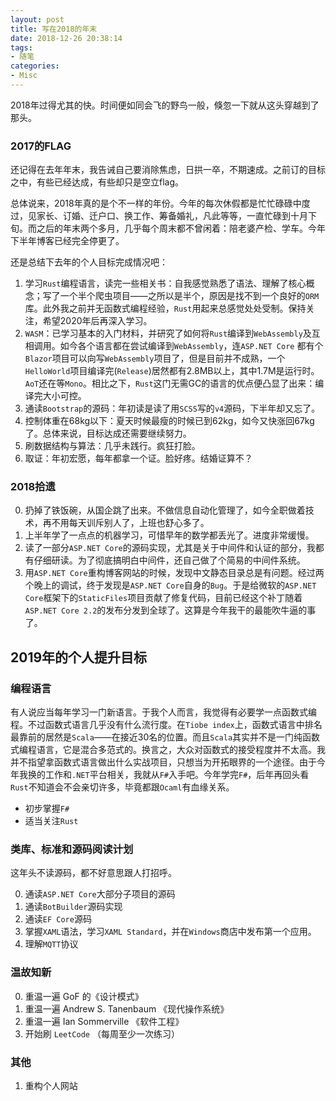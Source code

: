 ```yaml
---
layout: post
title: 写在2018的年末
date: 2018-12-26 20:38:14
tags:
- 随笔
categories:
- Misc
---
```


2018年过得尤其的快。时间便如同会飞的野鸟一般，倏忽一下就从这头穿越到了那头。

### 2017的FLAG

还记得在去年年末，我告诫自己要消除焦虑，日拱一卒，不期速成。之前订的目标之中，有些已经达成，有些却只是空立flag。

总体说来，2018年真的是个不一样的年份。今年的每次休假都是忙忙碌碌中度过，见家长、订婚、迁户口、换工作、筹备婚礼，凡此等等，一直忙碌到十月下旬。而之后的年末两个多月，几乎每个周末都不曾闲着：陪老婆产检、学车。今年下半年博客已经完全停更了。

还是总结下去年的个人目标完成情况吧：

1. 学习`Rust`编程语言，读完一些相关书：自我感觉熟悉了语法、理解了核心概念；写了一个半个爬虫项目——之所以是半个，原因是找不到一个良好的`ORM`库。此外我之前并无函数式编程经验，`Rust`用起来总感觉处处受制。保持关注，希望2020年后再深入学习。
2. `WASM`：已学习基本的入门材料，并研究了如何将`Rust`编译到`WebAssembly`及互相调用。如今各个语言都在尝试编译到`WebAssembly`，连`ASP.NET Core` 都有个`Blazor`项目可以向写`WebAssembly`项目了，但是目前并不成熟，一个`HelloWorld`项目编译完(`Release`)居然都有2.8MB以上，其中1.7M是运行时。`AoT`还在等`Mono`。相比之下，`Rust`这门无需GC的语言的优点便凸显了出来：编译完大小可控。
3. 通读`Bootstrap`的源码：年初读是读了用`SCSS`写的`v4`源码，下半年却又忘了。
4. 控制体重在68kg以下：夏天时候最瘦的时候已到62kg，如今又快涨回67kg了。总体来说，目标达成还需要继续努力。
5. 刷数据结构与算法：几乎未践行。疯狂打脸。
6. 取证：年初宏愿，每年都拿一个证。脸好疼。结婚证算不？

<!-- more -->

### 2018拾遗

0. 扔掉了铁饭碗，从国企跳了出来。不做信息自动化管理了，如今全职做着技术，再不用每天训斥别人了，上班也舒心多了。
1. 上半年学了一点点的机器学习，可惜早年的数学都丢光了。进度非常缓慢。
2. 读了一部分`ASP.NET Core`的源码实现，尤其是关于中间件和认证的部分，我都有仔细研读。为了彻底搞明白中间件，还自己做了个简易的中间件系统。
3. 用`ASP.NET Core`重构博客网站的时候，发现中文静态目录总是有问题。经过两个晚上的调试，终于发现是`ASP.NET Core`自身的`Bug`。于是给微软的`ASP.NET Core`框架下的`StaticFiles`项目贡献了修复代码，目前已经这个补丁随着`ASP.NET Core 2.2`的发布分发到全球了。这算是今年我干的最能吹牛逼的事了。


## 2019年的个人提升目标

### 编程语言

有人说应当每年学习一门新语言。于我个人而言，我觉得有必要学一点函数式编程。不过函数式语言几乎没有什么流行度。在`Tiobe index`上，函数式语言中排名最靠前的居然是`Scala`——在接近30名的位置。而且`Scala`其实并不是一门纯函数式编程语言，它是混合多范式的。换言之，大众对函数式的接受程度并不太高。我并不指望拿函数式语言做出什么实战项目，只想当为开拓眼界的一个途径。由于今年我换的工作和`.NET`平台相关，我就从`F#`入手吧。今年学完`F#`，后年再回头看`Rust`不知道会不会亲切许多，毕竟都跟`Ocaml`有血缘关系。

* 初步掌握`F#`
* 适当关注`Rust`

### 类库、标准和源码阅读计划

这年头不读源码，都不好意思跟人打招呼。

0. 通读`ASP.NET Core`大部分子项目的源码
1. 通读`BotBuilder`源码实现
2. 通读`EF Core`源码
3. 掌握`XAML`语法，学习`XAML Standard`，并在`Windows`商店中发布第一个应用。
4. 理解`MQTT`协议

### 温故知新

0. 重温一遍 GoF 的《设计模式》 
1. 重温一遍 Andrew S. Tanenbaum 《现代操作系统》
2. 重温一遍 Ian Sommerville 《软件工程》
3. 开始刷 `LeetCode` （每周至少一次练习）

### 其他

1. 重构个人网站
